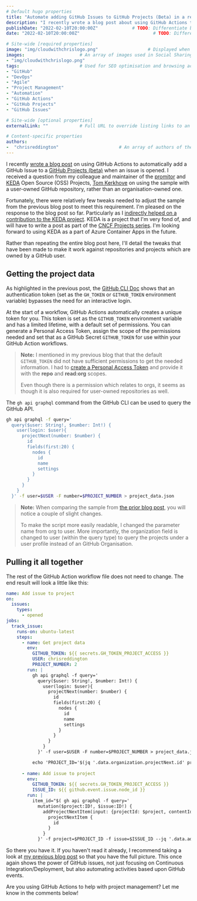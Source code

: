 ```yaml
---
# Default hugo properties
title: "Automate adding GitHub Issues to GitHub Projects (Beta) in a repository owned by a user"                   # Name of the blog
description: "I recently wrote a blog post about using GitHub Actions to automatically add a GitHub Issue to a GitHub project (Beta) when the issue is opened. I received a question from my colleague and maintainer of the promitor and KEDA Open Source (OSS) Projects, Tom Kerkhove on doing the same with a user-owned GitHub repository, rather than organisation-owned."             # Used for SEO optimisation
publishDate: "2022-02-10T20:00:00Z"             # TODO: Differentiate between date
date: "2022-02-10T20:00:00Z"                            # TODO: Differentiate between PublishDate

# Site-wide [required properties]
image: "img/cloudwithchrislogo.png"                   # Displayed when referenced in listing pages
images:                     # An array of images used in Social Sharing
- "img/cloudwithchrislogo.png"
tags:                       # Used for SEO optimisation and browsing across the site.
- "GitHub"
- "DevOps"
- "Agile"
- "Project Management"
- "Automation"
- "GitHub Actions"
- "GitHub Projects"
- "GitHub Issues"

# Site-wide [optional properties]
externalLink: ""            # Full URL to override listing links to an external page

# Content-specific properties
authors:
-  "chrisreddington"                       # An array of authors of the post (filenames in person).
---
```

I recently [wrote a blog post](/blog/automate-adding-gh-issues-projects-beta) on using GitHub Actions to automatically add a GitHub Issue to a [GitHub Projects (beta)](https://github.com/features/issues) when an issue is opened. I received a question from my colleague and maintainer of the [promitor](https://promitor.io/) and [KEDA](https://keda.sh/) Open Source (OSS) Projects, [Tom Kerkhove](https://twitter.com/TomKerkhove) on using the sample with a user-owned GitHub repository, rather than an organisation-owned one.

Fortunately, there were relatively few tweaks needed to adjust the sample from the previous blog post to meet this requirement. I'm pleased on the response to the blog post so far. Particularly as I [indirectly helped on a contribution to the KEDA project](https://github.com/kedacore/keda/pull/2622#pullrequestreview-878828492). KEDA is a project that I'm very fond of, and will have to write a post as part of the [CNCF Projects series](/series/cncf-projects/). I'm looking forward to using KEDA as a part of Azure Container Apps in the future.

Rather than repeating the entire blog post here, I'll detail the tweaks that have been made to make it work against repositories and projects which are owned by a GitHub user.

## Getting the project data

As highlighted in the previous post, the [GitHub CLI Doc](https://cli.github.com/manual/gh_help_environment) shows that an authentication token (set as the ``GH_TOKEN`` or ``GITHUB_TOKEN`` environment variable) bypasses the need for an interactive login.

At the start of a workflow, GitHub Actions automatically creates a unique token for you. This token is set as the ``GITHUB_TOKEN`` environment variable and has a limited lifetime, with a default set of permissions. You can generate a Personal Access Token, assign the scope of the permissions needed and set that as a GitHub Secret ``GITHUB_TOKEN`` for use within your GitHub Action workflows. 

> **Note:** I mentioned in my previous blog that that the default ``GITHUB_TOKEN`` did not have sufficient permissions to get the needed information. I had to [create a Personal Access Token](https://docs.github.com/en/authentication/keeping-your-account-and-data-secure/creating-a-personal-access-token) and provide it with the **repo** and **read:org** scopes.
>
> Even though there is a permission which relates to orgs, it seems as though it is also required for user-owned repositories as well.

The ``gh api graphql`` command from the GitHub CLI can be used to query the GitHub API.

```bash
gh api graphql -f query='
  query($user: String!, $number: Int!) {
    user(login: $user){
      projectNext(number: $number) {
        id
        fields(first:20) {
          nodes {
            id
            name
            settings
          }
        }
      }
    }
  }' -f user=$USER -F number=$PROJECT_NUMBER > project_data.json
```

> **Note:** When comparing the sample from [the prior blog post](/blog/automate-adding-gh-issues-projects-beta), you will notice a couple of slight changes.
>
> To make the script more easily readable, I changed the parameter name from org to user. More importantly, the organization field is changed to user (within the query type) to query the projects under a user profile instead of an GitHub Organisation.

## Pulling it all together

The rest of the GitHub Action workflow file does not need to change. The end result will look a little like this:

```yaml
name: Add issue to project
on:
  issues:
    types:
      - opened
jobs:
  track_issue:
    runs-on: ubuntu-latest
    steps:
      - name: Get project data
        env:
          GITHUB_TOKEN: ${{ secrets.GH_TOKEN_PROJECT_ACCESS }}
          USER: chrisreddington
          PROJECT_NUMBER: 2
        run: |
          gh api graphql -f query='
            query($user: String!, $number: Int!) {
              user(login: $user){
                projectNext(number: $number) {
                  id
                  fields(first:20) {
                    nodes {
                      id
                      name
                      settings
                    }
                  }
                }
              }
            }' -f user=$USER -F number=$PROJECT_NUMBER > project_data.json

          echo 'PROJECT_ID='$(jq '.data.organization.projectNext.id' project_data.json) >> $GITHUB_ENV
          
      - name: Add issue to project
        env:
          GITHUB_TOKEN: ${{ secrets.GH_TOKEN_PROJECT_ACCESS }}
          ISSUE_ID: ${{ github.event.issue.node_id }}
        run: |
          item_id="$( gh api graphql -f query='
            mutation($project:ID!, $issue:ID!) {
              addProjectNextItem(input: {projectId: $project, contentId: $issue}) {
                projectNextItem {
                  id
                }
              }
            }' -f project=$PROJECT_ID -f issue=$ISSUE_ID --jq '.data.addProjectNextItem.projectNextItem.id')"
```

So there you have it. If you haven't read it already, I recommend taking a look at [my previous blog post](/blog/automate-adding-gh-issues-projects-beta) so that you have the full picture. This once again shows the power of GitHub issues, not just focusing on Continuous Integration/Deployment, but also automating activities based upon GitHub events.

Are you using GitHub Actions to help with project management? Let me know in the comments below!
